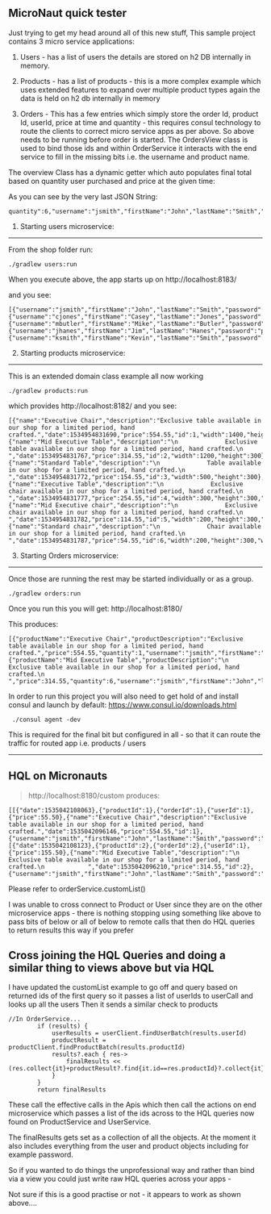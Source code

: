 MicroNaut quick tester
---

Just trying to get my head around all of this new stuff, This sample project contains 3 micro service applications:


1. Users - has a list of users the details are stored on h2 DB internally in memory.

2. Products - has a list of products - this is a more complex example which uses extended features to expand over multiple product types again the data is held on h2 db internally in memory

3. Orders - This has a few entries which simply store the order Id, product Id, userId, price at time and quantity - this requires consul technology to route the clients to correct micro service apps as per above.
 So above needs to be running before order is started.
 The OrdersView class is used to bind those ids  and within OrderService it interacts with the end service to fill in the missing bits i.e. the username and product name.

  The overview Class has a dynamic getter which auto populates final total based on quantity user purchased and price at the given time:

As you can see by the very last JSON String:
```
quantity":6,"username":"jsmith","firstName":"John","lastName":"Smith","date":1535035782440,"total":1887.30}
```



1. Starting users microservice:
---
From the shop folder run:

```
./gradlew users:run
```
When you execute above, the app starts up on http://localhost:8183/

and you see:
```
[{"username":"jsmith","firstName":"John","lastName":"Smith","password":"password","id":1},{"username":"cjones","firstName":"Casey","lastName":"Jones","password":"password1","id":2},{"username":"mbutler","firstName":"Mike","lastName":"Butler","password":"password2","id":3},{"username":"jhanes","firstName":"Jim","lastName":"Hanes","password":"password3","id":4},{"username":"ksmith","firstName":"Kevin","lastName":"Smith","password":"password4","id":5}]
```



2. Starting products microservice:
---
This is an extended domain class example all now working
```
./gradlew products:run
```

which provides http://localhost:8182/
and you see:
```
[{"name":"Executive Chair","description":"Exclusive table available in our shop for a limited period, hand crafted.","date":1534954831690,"price":554.55,"id":1,"width":1400,"height":300},{"name":"Mid Executive Table","description":"\n             Exclusive table available in our shop for a limited period, hand crafted.\n            ","date":1534954831767,"price":314.55,"id":2,"width":1200,"height":300},{"name":"Standard Table","description":"\n             Table available in our shop for a limited period, hand crafted.\n            ","date":1534954831772,"price":154.55,"id":3,"width":500,"height":300},{"name":"Executive Table","description":"\n             Exclusive chair available in our shop for a limited period, hand crafted.\n            ","date":1534954831777,"price":254.55,"id":4,"width":300,"height":300,"wheels":true},{"name":"Mid Executive chair","description":"\n             Exclusive chair available in our shop for a limited period, hand crafted.\n            ","date":1534954831782,"price":114.55,"id":5,"width":200,"height":300,"wheels":false},{"name":"Standard chair","description":"\n             Chair available in our shop for a limited period, hand crafted.\n            ","date":1534954831787,"price":54.55,"id":6,"width":200,"height":300,"wheels":false}]
```



3. Starting Orders microservice:
---

Once those are running the rest may be started individually or as a group.
```
./gradlew orders:run
```

Once you run this you will get: http://localhost:8180/

This produces:
```
[{"productName":"Executive Chair","productDescription":"Exclusive table available in our shop for a limited period, hand crafted.","price":554.55,"quantity":1,"username":"jsmith","firstName":"John","lastName":"Smith","date":1535035782365,"total":554.55},{"productName":"Mid Executive Table","productDescription":"\n             Exclusive table available in our shop for a limited period, hand crafted.\n            ","price":314.55,"quantity":6,"username":"jsmith","firstName":"John","lastName":"Smith","date":1535035782440,"total":1887.30}]
```


In order to run this project you will also need to get hold of and install consul and launch by default: https://www.consul.io/downloads.html
```
 ./consul agent -dev

```

This is required for the final bit but configured in all - so that it can route the traffic for routed app i.e. products / users


---------------

HQL on Micronauts
----

 > http://localhost:8180/custom
 > produces:
 ```
 [[{"date":1535042108063},{"productId":1},{"orderId":1},{"userId":1},{"price":55.50},{"name":"Executive Chair","description":"Exclusive table available in our shop for a limited period, hand crafted.","date":1535042096146,"price":554.55,"id":1},{"username":"jsmith","firstName":"John","lastName":"Smith","password":"password","id":1}],[{"date":1535042108123},{"productId":2},{"orderId":2},{"userId":1},{"price":155.50},{"name":"Mid Executive Table","description":"\n             Exclusive table available in our shop for a limited period, hand crafted.\n            ","date":1535042096210,"price":314.55,"id":2},{"username":"jsmith","firstName":"John","lastName":"Smith","password":"password","id":1}]]

 ```

Please refer to orderService.customList()

I was unable to cross connect to Product or User since they are on the other microservice apps  -
there is nothing stopping using something like above to pass bits of below or all of below to remote calls
that then do HQL queries to return results this way if you prefer

Cross joining the HQL Queries and doing a similar thing to views above but via HQL
---
I have updated the customList example to go off and query based on returned ids of the first query so it passes a list of userIds to userCall and looks up all the users
Then it sends a similar check to products
```
//In OrderService...
        if (results) {
            userResults = userClient.findUserBatch(results.userId)
            productResult = productClient.findProductBatch(results.productId)
            results?.each { res->
                finalResults << (res.collect{it}+productResult?.find{it.id==res.productId}?.collect{it}+userResults?.find{it.id==res.userId}?.collect{it})
            }
        }
        return finalResults
```

These call the effective calls in the Apis which then call the actions on end microservice which passes a list of the ids across to the HQL queries now found on ProductService and UserService.



The finalResults gets set as a collection of all the objects. At the moment it also includes everything from the user and product objects including for example password.



So if you wanted to do things the unprofessional way and rather than bind via a view you could just write raw HQL queries across your apps -

Not sure if this is a good practise or not - it appears to work as shown above....

